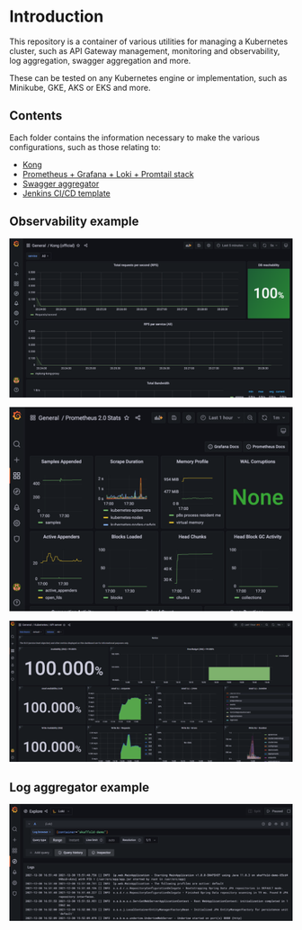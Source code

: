 # Introduction

This repository is a container of various utilities for managing a Kubernetes cluster, such as API Gateway management, monitoring and observability, log aggregation, swagger aggregation and more.

These can be tested on any Kubernetes engine or implementation, such as Minikube, GKE, AKS or EKS and more.

## Contents

Each folder contains the information necessary to make the various configurations, such as those relating to:

- [Kong](https://github.com/lucapompei/k8s-cluster/tree/master/kong)
- [Prometheus + Grafana + Loki + Promtail stack](https://github.com/lucapompei/k8s-cluster/tree/master/monitoring)
- [Swagger aggregator](https://github.com/lucapompei/k8s-cluster/tree/master/swagger-aggregator)
- [Jenkins CI/CD template](https://github.com/lucapompei/k8s-cluster/tree/master/jenkins-cicd)

## Observability example

![Kong official dashboard](https://raw.githubusercontent.com/lucapompei/k8s-cluster/master/examples/kong.png "Kong official dashboard")

![Prometheus stats](https://raw.githubusercontent.com/lucapompei/k8s-cluster/master/examples/prometheus.png "Prometheus stats")

![Kubernetes stats](https://raw.githubusercontent.com/lucapompei/k8s-cluster/master/examples/kube.png "Kubernetes stats")

## Log aggregator example

![Loki](https://raw.githubusercontent.com/lucapompei/k8s-cluster/master/examples/loki.png "Loki")